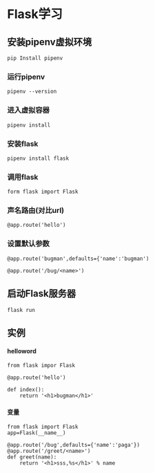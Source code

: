 # Flask学习

## 安装pipenv虚拟环境

```
pip Install pipenv
```

### 运行pipenv

```
pipenv --version
```

### 进入虚拟容器

```
pipenv install
```

### 安装flask

```
pipenv install flask
```

### 调用flask

```
form flask import Flask
```

### 声名路由(对比url)

```
@app.route('hello')
```

### 设置默认参数

```
@app.route('bugman',defaults={'name':'bugman')

@app.route('/bug/<name>')
```

## 启动Flask服务器

```
flask run
```

## 实例

#### helloword



```
from flask impor Flask

@app.route('hello')

def index():
	return '<h1>bugman</h1>'
```



#### 变量

```
from flask import Flask
app=Flask(__name__)

@app.route('/bug',defaults={'name':'paga'})
@app.route('/greet/<name>')
def greet(name):
    return '<h1>sss,%s</h1>' % name
```

